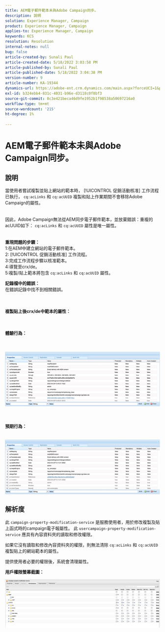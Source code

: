 ```yaml
---
title: AEM電子郵件範本未與Adobe Campaign同步。
description: 說明
solution: Experience Manager, Campaign
product: Experience Manager, Campaign
applies-to: Experience Manager, Campaign
keywords: KCS
resolution: Resolution
internal-notes: null
bug: false
article-created-by: Sunali Paul
article-created-date: 5/18/2022 3:03:58 PM
article-published-by: Sunali Paul
article-published-date: 5/18/2022 3:04:38 PM
version-number: 9
article-number: KA-19344
dynamics-url: https://adobe-ent.crm.dynamics.com/main.aspx?forceUCI=1&pagetype=entityrecord&etn=knowledgearticle&id=69a1eeb9-bbd6-ec11-a7b5-000d3a3adbfc
exl-id: b324ebb4-831c-4031-b96e-d3118c0f8bf3
source-git-commit: 0c3e421beca46d9fe1952b1f98538a50697216a0
workflow-type: tm+mt
source-wordcount: '215'
ht-degree: 1%

---
```


# AEM電子郵件範本未與Adobe Campaign同步。

## 說明

當使用者嘗試複製並貼上網站的範本時， [!UICONTROL 促銷活動核准] 工作流程已執行， `cq:acLinks` 和 `cq:acUUID` 複製和貼上作業期間不會移除Adobe Campaign的屬性。
<br> <br><br>因此，Adobe Campaign無法從AEM同步電子郵件範本，並放棄錯誤：重複的acUUID如下： `cq:acLinks` 和 `cq:acUUID` 屬性是唯一屬性。
<br> <br><br><b>重現問題的步驟：</b>
<br>1:在AEM中建立網站的電子郵件範本。
<br>2: [!UICONTROL 促銷活動核准] 工作流程。
<br>3:完成工作流程步驟以核准範本。
<br>4:導覽至crx/de。
<br>5:複製/貼上範本將包含 `cq:acLinks` 和 `cq:acUUID` 屬性。

<b>記錄檔中的錯誤：</b>
<br>在錯誤記錄中找不到相關錯誤。<br><br> <br><br><b>複製貼上後crx/de中範本的屬性：</b><br><br> <br><br><b>體驗行為：</b><br><br> <br><br>![](assets/___6aa1eeb9-bbd6-ec11-a7b5-000d3a3adbfc___.jpeg)<br><br> <br><br><b>預期行為：</b>
<br> <br><br>![](assets/___6ca1eeb9-bbd6-ec11-a7b5-000d3a3adbfc___.jpeg)

## 解析度


此 `campaign-property-modification-service` 是服務使用者，用於修改複製及貼上函式時的campaign電子報屬性。
此 `usercampaign-property-modification-service` 應具有內容資料夾的讀取和修改權限。

如果它沒有讀取和修改內容資料夾的權限，則無法清除 `cq:acLinks` 和 `cq:acUUID` 複製貼上的網站範本的屬性。

提供使用者必要的權限後，系統會清理屬性。

<b>用戶權限螢幕截圖：</b>

![](assets/5443ef52-35cc-ec11-a7b5-6045bd00db33.png)
